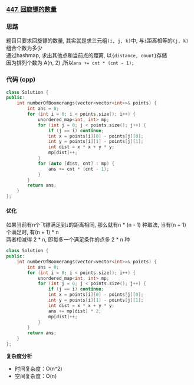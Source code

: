 ### [447. 回旋镖的数量](https://leetcode.cn/problems/number-of-boomerangs/)
### 思路
题目只要求回旋镖的数量, 其实就是求三元组`(i, j, k)`中, 与`i`距离相等的`(j, k)`组合个数为多少  
通过hashmap, 求出其他点和当前点的距离, 以`{distance, count}`存储  
因为排列个数为 A(n, 2) ,所以`ans += cnt * (cnt - 1);`
### 代码 (cpp)
```cpp
class Solution {
public:
    int numberOfBoomerangs(vector<vector<int>>& points) {
        int ans = 0;
        for (int i = 0; i < points.size(); i++) {
            unordered_map<int, int> mp;
            for (int j = 0; j < points.size(); j++) {
                if (j == i) continue;
                int x = points[i][0] - points[j][0];
                int y = points[i][1] - points[j][1];
                int dist = x * x + y * y;
                mp[dist]++;
            }
            for (auto [dist, cnt] : mp) {
                ans += cnt * (cnt - 1);
            }
        }
        return ans;
    }
};
```
#### 优化
如果当前有n个飞镖满足到`i`的距离相同, 那么就有n * (n - 1) 种取法, 当有(n + 1) 个满足时, 有(n + 1) * n  
两者相减得 2 * n, 即每多一个满足条件的点多 2 * n 种
```cpp
class Solution {
public:
    int numberOfBoomerangs(vector<vector<int>>& points) {
        int ans = 0;
        for (int i = 0; i < points.size(); i++) {
            unordered_map<int, int> mp;
            for (int j = 0; j < points.size(); j++) {
                if (j == i) continue;
                int x = points[i][0] - points[j][0];
                int y = points[i][1] - points[j][1];
                int dist = x * x + y * y;
                ans += mp[dist] * 2;
                mp[dist]++;
            }
        }
        return ans;
    }
};
```
**复杂度分析**
- 时间复杂度：O(n^2)
- 空间复杂度：O(n)
